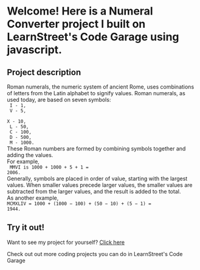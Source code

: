 
Welcome! Here is a Numeral Converter project I built on LearnStreet's Code Garage using javascript.
===============================================================================================================

Project description
-------------------------

Roman numerals, the numeric system of ancient Rome, uses combinations of letters from the Latin alphabet to signify values. Roman numerals, as used today, are based on seven symbols:<br>
<code>
I - 1,<br>
V - 5,<br>
X - 10,<br>
L - 50,<br>
C - 100,<br>
D - 500,<br>
M - 1000.</code>
<br>
These Roman numbers are formed by combining symbols together and adding the values. <br>For example,<br><code> MMVI is 1000 + 1000 + 5 + 1 = 2006.</code> <br>Generally, symbols are placed in order of value, starting with the largest values. When smaller values precede larger values, the smaller values are subtracted from the larger values, and the result is added to the total. <br>
As another example, <br>
<code>MCMXLIV = 1000 + (1000 − 100) + (50 − 10) + (5 − 1) = 1944.</code>

Try it out!
--------------

Want to see my project for yourself? [Click here](http://www.learnstreet.com//view_profile/51c89d7576b99c7cca00018f/project)

Check out out more coding projects you can do in LearnStreet's Code Garage
		